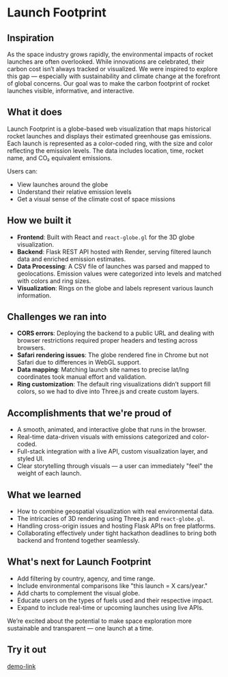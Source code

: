 # Launch Footprint

## Inspiration

As the space industry grows rapidly, the environmental impacts of rocket launches are often overlooked. While innovations are celebrated, their carbon cost isn’t always tracked or visualized. We were inspired to explore this gap — especially with sustainability and climate change at the forefront of global concerns. Our goal was to make the carbon footprint of rocket launches visible, informative, and interactive.

## What it does

Launch Footprint is a globe-based web visualization that maps historical rocket launches and displays their estimated greenhouse gas emissions. Each launch is represented as a color-coded ring, with the size and color reflecting the emission levels. The data includes location, time, rocket name, and CO₂ equivalent emissions.

Users can:
- View launches around the globe
- Understand their relative emission levels
- Get a visual sense of the climate cost of space missions

## How we built it

- **Frontend**: Built with React and `react-globe.gl` for the 3D globe visualization.
- **Backend**: Flask REST API hosted with Render, serving filtered launch data and enriched emission estimates.
- **Data Processing**: A CSV file of launches was parsed and mapped to geolocations. Emission values were categorized into levels and matched with colors and ring sizes.
- **Visualization**: Rings on the globe and labels represent various launch information.

## Challenges we ran into

- **CORS errors**: Deploying the backend to a public URL and dealing with browser restrictions required proper headers and testing across browsers.
- **Safari rendering issues**: The globe rendered fine in Chrome but not Safari due to differences in WebGL support.
- **Data mapping**: Matching launch site names to precise lat/lng coordinates took manual effort and validation.
- **Ring customization**: The default ring visualizations didn’t support fill colors, so we had to dive into Three.js and create custom layers.

## Accomplishments that we're proud of

- A smooth, animated, and interactive globe that runs in the browser.
- Real-time data-driven visuals with emissions categorized and color-coded.
- Full-stack integration with a live API, custom visualization layer, and styled UI.
- Clear storytelling through visuals — a user can immediately "feel" the weight of each launch.

## What we learned

- How to combine geospatial visualization with real environmental data.
- The intricacies of 3D rendering using Three.js and `react-globe.gl`.
- Handling cross-origin issues and hosting Flask APIs on free platforms.
- Collaborating effectively under tight hackathon deadlines to bring both backend and frontend together seamlessly.

## What's next for Launch Footprint

- Add filtering by country, agency, and time range.
- Include environmental comparisons like "this launch = X cars/year."
- Add charts to complement the visual globe.
- Educate users on the types of fuels used and their respective impact.
- Expand to include real-time or upcoming launches using live APIs.

We’re excited about the potential to make space exploration more sustainable and transparent — one launch at a time.

## Try it out
[demo-link](fully-hacks2025-launch-footprint.vercel.app)
